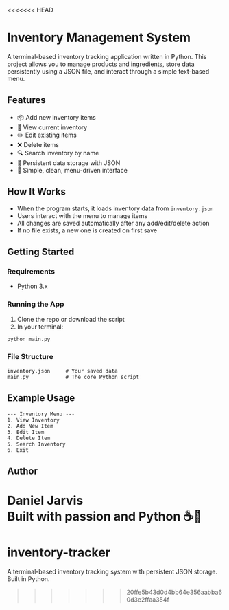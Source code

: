 <<<<<<< HEAD
# Inventory Management System

A terminal-based inventory tracking application written in Python. This project allows you to manage products and ingredients, store data persistently using a JSON file, and interact through a simple text-based menu.

## Features

- 📦 Add new inventory items  
- 👀 View current inventory  
- ✏️ Edit existing items  
- ❌ Delete items  
- 🔍 Search inventory by name  
- 💾 Persistent data storage with JSON  
- 🧠 Simple, clean, menu-driven interface  

## How It Works

- When the program starts, it loads inventory data from `inventory.json`  
- Users interact with the menu to manage items  
- All changes are saved automatically after any add/edit/delete action  
- If no file exists, a new one is created on first save  

## Getting Started

### Requirements

- Python 3.x

### Running the App

1. Clone the repo or download the script
2. In your terminal:

```bash
python main.py
```

### File Structure

```
inventory.json     # Your saved data
main.py            # The core Python script
```

## Example Usage

```
--- Inventory Menu ---
1. View Inventory
2. Add New Item
3. Edit Item
4. Delete Item
5. Search Inventory
6. Exit
```

## Author

Daniel Jarvis  
Built with passion and Python ☕🐍
=======
# inventory-tracker
A terminal-based inventory tracking system with persistent JSON storage. Built in Python.
>>>>>>> 20ffe5b43d0d4bb64e356aabba60d3e2ffaa354f
